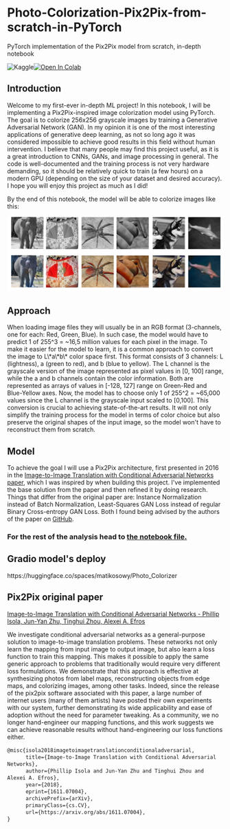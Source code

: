 # Photo-Colorization-Pix2Pix-from-scratch-in-PyTorch
PyTorch implementation of the Pix2Pix model from scratch, in-depth notebook

<a href="https://colab.research.google.com/github/matikosowy/Photo-Colorization-Pix2Pix-from-scratch-in-PyTorch/blob/main/notebook-colab.ipynb"><img data-canonical-src="https://colab.research.google.com/assets/colab-badge.svg" alt="Open In Colab" src="https://camo.githubusercontent.com/96889048f8a9014fdeba2a891f97150c6aac6e723f5190236b10215a97ed41f3/68747470733a2f2f636f6c61622e72657365617263682e676f6f676c652e636f6d2f6173736574732f636f6c61622d62616467652e737667"></a>
<a href="https://www.kaggle.com/code/mateuszgolebiewski/photo-colorization-with-pix2pix-in-pytorch?scriptVersionId=198284799"><img data-canonical-src="https://kaggle.com/static/images/open-in-kaggle.svg" src="https://camo.githubusercontent.com/c7135949c5c6882489e68f4af05a78a759460a4db256b86df3097e04419b4d9e/68747470733a2f2f6b6167676c652e636f6d2f7374617469632f696d616765732f6f70656e2d696e2d6b6167676c652e737667" title="Open in Kaggle" alt="Kaggle" align="left"></a>

<h2>Introduction</h2>
Welcome to my first-ever in-depth ML project! In this notebook, I will be implementing a Pix2Pix-inspired image colorization model using PyTorch. The goal is to colorize 256x256 grayscale images by training a Generative Adversarial Network (GAN). In my opinion it is one of the most interesting applications of generative deep learning, as not so long ago it was considered impossible to achieve good results in this field without human intervention. I believe that many people may find this project useful, as it is a great introduction to CNNs, GANs, and image processing in general. The code is well-documented and the training process is not very hardware demanding, so it should be relatively quick to train (a few hours) on a modern GPU (depending on the size of your dataset and desired accuracy). I hope you will enjoy this project as much as I did!

By the end of this notebook, the model will be able to colorize images like this:

<img src='resources/results.png'>

<h2>Approach</h2>
When loading image files they will usually be in an RGB format (3-channels, one for each: Red, Green, Blue). In such case, the model would have to predict 1 of 255^3 = ~16,5 million values for each pixel in the image. To make it easier for the model to learn, it is a common approach to convert the image to L\*a\*b\* color space first. This format consists of 3 channels: L (lightness), a (green to red), and b (blue to yellow). The L channel is the grayscale version of the image represented as pixel values in [0, 100] range, while the a and b channels contain the color information. Both are represented as arrays of values in [-128, 127] range on Green-Red and Blue-Yellow axes. Now, the model has to choose only 1 of 255^2 = ~65,000 values since the L channel is the grayscale input scaled to [0,100]. This conversion is crucial to achieving state-of-the-art results. It will not only simplify the training process for the model in terms of color choice but also preserve the original shapes of the input image, so the model won't have to reconstruct them from scratch.

<h2>Model</h2>
To achieve the goal I will use a Pix2Pix architecture, first presented in 2016 in the <a href='https://arxiv.org/abs/1611.07004'>Image-to-Image Translation with Conditional Adversarial Networks paper</a>, which I was inspired by when building this project. I've implemented the base solution from the paper and then refined it by doing research. Things that differ from the original paper are: Instance Normalization instead of Batch Normalization, Least-Squares GAN Loss instead of regular Binary Cross-entropy GAN Loss. Both I found being advised by the authors of the paper on <a href='https://github.com/junyanz/pytorch-CycleGAN-and-pix2pix'>GitHub</a>.

<h3>For the rest of the analysis head to <a href='Pix2PixColor.ipynb'>the notebook file.</a></h3>

<h2>Gradio model's deploy</h2>
https://huggingface.co/spaces/matikosowy/Photo_Colorizer

<h2>Pix2Pix original paper</h2>
<a href='https://arxiv.org/abs/1611.07004'>Image-to-Image Translation with Conditional Adversarial Networks - Phillip Isola, Jun-Yan Zhu, Tinghui Zhou, Alexei A. Efros</a>
<p>We investigate conditional adversarial networks as a general-purpose solution to image-to-image translation problems. These networks not only learn the mapping from input image to output image, but also learn a loss function to train this mapping. This makes it possible to apply the same generic approach to problems that traditionally would require very different loss formulations. We demonstrate that this approach is effective at synthesizing photos from label maps, reconstructing objects from edge maps, and colorizing images, among other tasks. Indeed, since the release of the pix2pix software associated with this paper, a large number of internet users (many of them artists) have posted their own experiments with our system, further demonstrating its wide applicability and ease of adoption without the need for parameter tweaking. As a community, we no longer hand-engineer our mapping functions, and this work suggests we can achieve reasonable results without hand-engineering our loss functions either.</p>

```
@misc{isola2018imagetoimagetranslationconditionaladversarial,
      title={Image-to-Image Translation with Conditional Adversarial Networks}, 
      author={Phillip Isola and Jun-Yan Zhu and Tinghui Zhou and Alexei A. Efros},
      year={2018},
      eprint={1611.07004},
      archivePrefix={arXiv},
      primaryClass={cs.CV},
      url={https://arxiv.org/abs/1611.07004}, 
}
```
